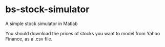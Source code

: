 # bs-stock-simulator
A simple stock simulator in Matlab

You should download the prices of stocks you want to model from Yahoo Finance, as a .csv file.
